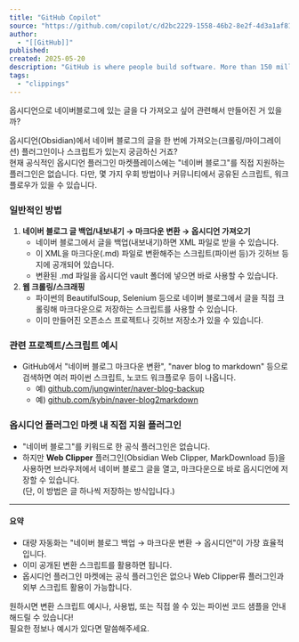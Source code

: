 ```yaml
---
title: "GitHub Copilot"
source: "https://github.com/copilot/c/d2bc2229-1558-46b2-8e2f-4d3a1af81bd0"
author:
  - "[[GitHub]]"
published:
created: 2025-05-20
description: "GitHub is where people build software. More than 150 million people use GitHub to discover, fork, and contribute to over 420 million projects."
tags:
  - "clippings"
---
```

옵시디언으로 네이버블로그에 있는 글을 다 가져오고 싶어 관련해서 만들어진 거 있을까?

옵시디언(Obsidian)에서 네이버 블로그의 글을 한 번에 가져오는(크롤링/마이그레이션) 플러그인이나 스크립트가 있는지 궁금하신 거죠?  
현재 공식적인 옵시디언 플러그인 마켓플레이스에는 "네이버 블로그"를 직접 지원하는 플러그인은 없습니다. 다만, 몇 가지 우회 방법이나 커뮤니티에서 공유된 스크립트, 워크플로우가 있을 수 있습니다.

### 일반적인 방법

1. **네이버 블로그 글 백업/내보내기 → 마크다운 변환 → 옵시디언 가져오기**
	- 네이버 블로그에서 글을 백업(내보내기)하면 XML 파일로 받을 수 있습니다.
	- 이 XML을 마크다운(.md) 파일로 변환해주는 스크립트(파이썬 등)가 깃허브 등지에 공개되어 있습니다.
	- 변환된 .md 파일을 옵시디언 vault 폴더에 넣으면 바로 사용할 수 있습니다.
2. **웹 크롤링/스크래핑**
	- 파이썬의 BeautifulSoup, Selenium 등으로 네이버 블로그에서 글을 직접 크롤링해 마크다운으로 저장하는 스크립트를 사용할 수 있습니다.
	- 이미 만들어진 오픈소스 프로젝트나 깃허브 저장소가 있을 수 있습니다.

### 관련 프로젝트/스크립트 예시

- GitHub에서 "네이버 블로그 마크다운 변환", "naver blog to markdown" 등으로 검색하면 여러 파이썬 스크립트, 노코드 워크플로우 등이 나옵니다.
	- 예) [github.com/jungwinter/naver-blog-backup](https://github.com/jungwinter/naver-blog-backup)
	- 예) [github.com/kybin/naver-blog2markdown](https://github.com/kybin/naver-blog2markdown)

### 옵시디언 플러그인 마켓 내 직접 지원 플러그인

- "네이버 블로그"를 키워드로 한 공식 플러그인은 없습니다.
- 하지만 **Web Clipper** 플러그인(Obsidian Web Clipper, MarkDownload 등)을 사용하면 브라우저에서 네이버 블로그 글을 열고, 마크다운으로 바로 옵시디언에 저장할 수 있습니다.  
	(단, 이 방법은 글 하나씩 저장하는 방식입니다.)

---

#### 요약

- 대량 자동화는 "네이버 블로그 백업 → 마크다운 변환 → 옵시디언"이 가장 효율적입니다.
- 이미 공개된 변환 스크립트를 활용하면 됩니다.
- 옵시디언 플러그인 마켓에는 공식 플러그인은 없으나 Web Clipper류 플러그인과 외부 스크립트 활용이 가능합니다.

원하시면 변환 스크립트 예시나, 사용법, 또는 직접 쓸 수 있는 파이썬 코드 샘플을 안내해드릴 수 있습니다!  
필요한 정보나 예시가 있다면 말씀해주세요.
